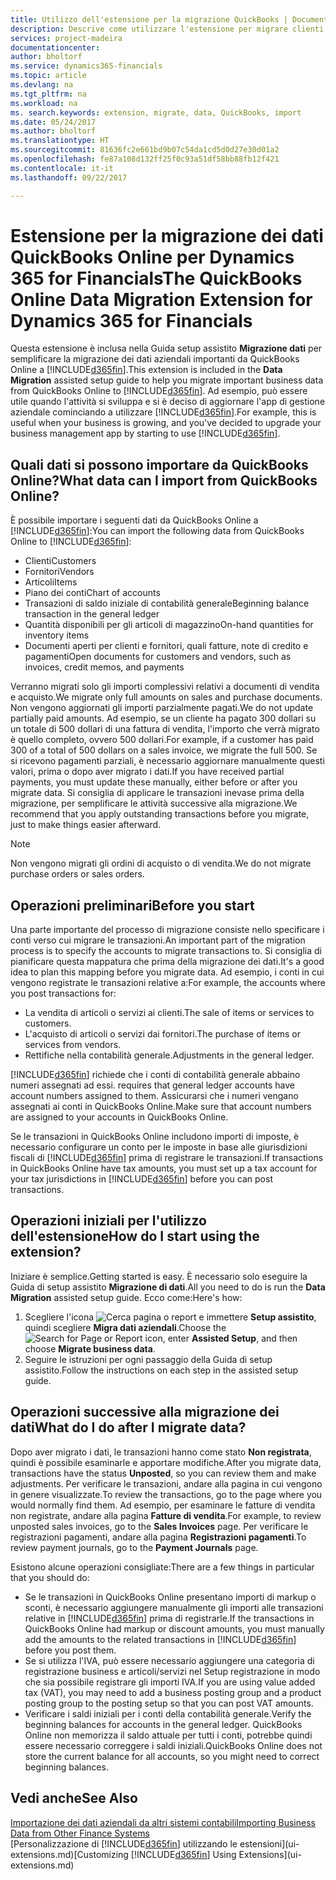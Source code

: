 ```yaml
---
title: Utilizzo dell'estensione per la migrazione QuickBooks | Documenti Microsoft
description: Descrive come utilizzare l'estensione per migrare clienti, fornitori, articoli e conti da QuickBooks Online a Financials.
services: project-madeira
documentationcenter: 
author: bholtorf
ms.service: dynamics365-financials
ms.topic: article
ms.devlang: na
ms.tgt_pltfrm: na
ms.workload: na
ms. search.keywords: extension, migrate, data, QuickBooks, import
ms.date: 05/24/2017
ms.author: bholtorf
ms.translationtype: HT
ms.sourcegitcommit: 81636fc2e661bd9b07c54da1cd5d0d27e30d01a2
ms.openlocfilehash: fe87a108d132ff25f0c93a51df58bb88fb12f421
ms.contentlocale: it-it
ms.lasthandoff: 09/22/2017

---
```


# <a name="the-quickbooks-online-data-migration-extension-for-dynamics-365-for-financials"></a><span data-ttu-id="71982-103">Estensione per la migrazione dei dati QuickBooks Online per Dynamics 365 for Financials</span><span class="sxs-lookup"><span data-stu-id="71982-103">The QuickBooks Online Data Migration Extension for Dynamics 365 for Financials</span></span>
<span data-ttu-id="71982-104">Questa estensione è inclusa nella Guida setup assistito **Migrazione dati** per semplificare la migrazione dei dati aziendali importanti da QuickBooks Online a [!INCLUDE[d365fin](includes/d365fin_md.md)].</span><span class="sxs-lookup"><span data-stu-id="71982-104">This extension is included in the **Data Migration** assisted setup guide to help you migrate important business data from QuickBooks Online to [!INCLUDE[d365fin](includes/d365fin_md.md)].</span></span> <span data-ttu-id="71982-105">Ad esempio, può essere utile quando l'attività si sviluppa e si è deciso di aggiornare l'app di gestione aziendale cominciando a utilizzare [!INCLUDE[d365fin](includes/d365fin_md.md)].</span><span class="sxs-lookup"><span data-stu-id="71982-105">For example, this is useful when your business is growing, and you've decided to upgrade your business management app by starting to use [!INCLUDE[d365fin](includes/d365fin_md.md)].</span></span>

## <a name="what-data-can-i-import-from-quickbooks-online"></a><span data-ttu-id="71982-106">Quali dati si possono importare da QuickBooks Online?</span><span class="sxs-lookup"><span data-stu-id="71982-106">What data can I import from QuickBooks Online?</span></span>
<span data-ttu-id="71982-107">È possibile importare i seguenti dati da QuickBooks Online a [!INCLUDE[d365fin](includes/d365fin_md.md)]:</span><span class="sxs-lookup"><span data-stu-id="71982-107">You can import the following data from QuickBooks Online to [!INCLUDE[d365fin](includes/d365fin_md.md)]:</span></span>  

* <span data-ttu-id="71982-108">Clienti</span><span class="sxs-lookup"><span data-stu-id="71982-108">Customers</span></span>
* <span data-ttu-id="71982-109">Fornitori</span><span class="sxs-lookup"><span data-stu-id="71982-109">Vendors</span></span>
* <span data-ttu-id="71982-110">Articoli</span><span class="sxs-lookup"><span data-stu-id="71982-110">Items</span></span>
* <span data-ttu-id="71982-111">Piano dei conti</span><span class="sxs-lookup"><span data-stu-id="71982-111">Chart of accounts</span></span> 
* <span data-ttu-id="71982-112">Transazioni di saldo iniziale di contabilità generale</span><span class="sxs-lookup"><span data-stu-id="71982-112">Beginning balance transaction in the general ledger</span></span>
* <span data-ttu-id="71982-113">Quantità disponibili per gli articoli di magazzino</span><span class="sxs-lookup"><span data-stu-id="71982-113">On-hand quantities for inventory items</span></span>
* <span data-ttu-id="71982-114">Documenti aperti per clienti e fornitori, quali fatture, note di credito e pagamenti</span><span class="sxs-lookup"><span data-stu-id="71982-114">Open documents for customers and vendors, such as invoices, credit memos, and payments</span></span>

<span data-ttu-id="71982-115">Verranno migrati solo gli importi complessivi relativi a documenti di vendita e acquisto.</span><span class="sxs-lookup"><span data-stu-id="71982-115">We migrate only full amounts on sales and purchase documents.</span></span> <span data-ttu-id="71982-116">Non vengono aggiornati gli importi parzialmente pagati.</span><span class="sxs-lookup"><span data-stu-id="71982-116">We do not update partially paid amounts.</span></span> <span data-ttu-id="71982-117">Ad esempio, se un cliente ha pagato 300 dollari su un totale di 500 dollari di una fattura di vendita, l'importo che verrà migrato è quello completo, ovvero 500 dollari.</span><span class="sxs-lookup"><span data-stu-id="71982-117">For example, if a customer has paid 300 of a total of 500 dollars on a sales invoice, we migrate the full 500.</span></span> <span data-ttu-id="71982-118">Se si ricevono pagamenti parziali, è necessario aggiornare manualmente questi valori, prima o dopo aver migrato i dati.</span><span class="sxs-lookup"><span data-stu-id="71982-118">If you have received partial payments, you must update these manually, either before or after you migrate data.</span></span> <span data-ttu-id="71982-119">Si consiglia di applicare le transazioni inevase prima della migrazione, per semplificare le attività successive alla migrazione.</span><span class="sxs-lookup"><span data-stu-id="71982-119">We recommend that you apply outstanding transactions before you migrate, just to make things easier afterward.</span></span>

> [!NOTE]  
>   <span data-ttu-id="71982-120">Non vengono migrati gli ordini di acquisto o di vendita.</span><span class="sxs-lookup"><span data-stu-id="71982-120">We do not migrate purchase orders or sales orders.</span></span>

## <a name="before-you-start"></a><span data-ttu-id="71982-121">Operazioni preliminari</span><span class="sxs-lookup"><span data-stu-id="71982-121">Before you start</span></span>
<span data-ttu-id="71982-122">Una parte importante del processo di migrazione consiste nello specificare i conti verso cui migrare le transazioni.</span><span class="sxs-lookup"><span data-stu-id="71982-122">An important part of the migration process is to specify the accounts to migrate transactions to.</span></span> <span data-ttu-id="71982-123">Si consiglia di pianificare questa mappatura che prima della migrazione dei dati.</span><span class="sxs-lookup"><span data-stu-id="71982-123">It's a good idea to plan this mapping before you migrate data.</span></span> <span data-ttu-id="71982-124">Ad esempio, i conti in cui vengono registrate le transazioni relative a:</span><span class="sxs-lookup"><span data-stu-id="71982-124">For example, the accounts where you post transactions for:</span></span>  
  
* <span data-ttu-id="71982-125">La vendita di articoli o servizi ai clienti.</span><span class="sxs-lookup"><span data-stu-id="71982-125">The sale of items or services to customers.</span></span>
* <span data-ttu-id="71982-126">L'acquisto di articoli o servizi dai fornitori.</span><span class="sxs-lookup"><span data-stu-id="71982-126">The purchase of items or services from vendors.</span></span>  
* <span data-ttu-id="71982-127">Rettifiche nella contabilità generale.</span><span class="sxs-lookup"><span data-stu-id="71982-127">Adjustments in the general ledger.</span></span>  

[!INCLUDE[d365fin](includes/d365fin_md.md)]<span data-ttu-id="71982-128"> richiede che i conti di contabilità generale abbaino numeri assegnati ad essi.</span><span class="sxs-lookup"><span data-stu-id="71982-128"> requires that general ledger accounts have account numbers assigned to them.</span></span> <span data-ttu-id="71982-129">Assicurarsi che i numeri vengano assegnati ai conti in QuickBooks Online.</span><span class="sxs-lookup"><span data-stu-id="71982-129">Make sure that account numbers are assigned to your accounts in QuickBooks Online.</span></span>

<span data-ttu-id="71982-130">Se le transazioni in QuickBooks Online includono importi di imposte, è necessario configurare un conto per le imposte in base alle giurisdizioni fiscali di [!INCLUDE[d365fin](includes/d365fin_md.md)] prima di registrare le transazioni.</span><span class="sxs-lookup"><span data-stu-id="71982-130">If transactions in QuickBooks Online have tax amounts, you must set up a tax account for your tax jurisdictions in [!INCLUDE[d365fin](includes/d365fin_md.md)] before you can post transactions.</span></span>

## <a name="how-do-i-start-using-the-extension"></a><span data-ttu-id="71982-131">Operazioni iniziali per l'utilizzo dell'estensione</span><span class="sxs-lookup"><span data-stu-id="71982-131">How do I start using the extension?</span></span>
<span data-ttu-id="71982-132">Iniziare è semplice.</span><span class="sxs-lookup"><span data-stu-id="71982-132">Getting started is easy.</span></span> <span data-ttu-id="71982-133">È necessario solo eseguire la Guida di setup assistito **Migrazione di dati**.</span><span class="sxs-lookup"><span data-stu-id="71982-133">All you need to do is run the **Data Migration** assisted setup guide.</span></span> <span data-ttu-id="71982-134">Ecco come:</span><span class="sxs-lookup"><span data-stu-id="71982-134">Here's how:</span></span>

1. <span data-ttu-id="71982-135">Scegliere l'icona ![Cerca pagina o report](media/ui-search/search_small.png "icona Cerca pagina o report") e immettere **Setup assistito**, quindi scegliere **Migra dati aziendali**.</span><span class="sxs-lookup"><span data-stu-id="71982-135">Choose the ![Search for Page or Report](media/ui-search/search_small.png "Search for Page or Report icon") icon, enter **Assisted Setup**, and then choose **Migrate business data**.</span></span>
2. <span data-ttu-id="71982-136">Seguire le istruzioni per ogni passaggio della Guida di setup assistito.</span><span class="sxs-lookup"><span data-stu-id="71982-136">Follow the instructions on each step in the assisted setup guide.</span></span>

## <a name="what-do-i-do-after-i-migrate-data"></a><span data-ttu-id="71982-137">Operazioni successive alla migrazione dei dati</span><span class="sxs-lookup"><span data-stu-id="71982-137">What do I do after I migrate data?</span></span>
<span data-ttu-id="71982-138">Dopo aver migrato i dati, le transazioni hanno come stato **Non registrata**, quindi è possibile esaminarle e apportare modifiche.</span><span class="sxs-lookup"><span data-stu-id="71982-138">After you migrate data, transactions have the status **Unposted**, so you can review them and make adjustments.</span></span> <span data-ttu-id="71982-139">Per verificare le transazioni, andare alla pagina in cui vengono in genere visualizzate.</span><span class="sxs-lookup"><span data-stu-id="71982-139">To review the transactions, go to the page where you would normally find them.</span></span> <span data-ttu-id="71982-140">Ad esempio, per esaminare le fatture di vendita non registrate, andare alla pagina **Fatture di vendita**.</span><span class="sxs-lookup"><span data-stu-id="71982-140">For example, to review unposted sales invoices, go to the **Sales Invoices** page.</span></span> <span data-ttu-id="71982-141">Per verificare le registrazioni pagamenti, andare alla pagina **Registrazioni pagamenti**.</span><span class="sxs-lookup"><span data-stu-id="71982-141">To review payment journals, go to the **Payment Journals** page.</span></span>   

<span data-ttu-id="71982-142">Esistono alcune operazioni consigliate:</span><span class="sxs-lookup"><span data-stu-id="71982-142">There are a few things in particular that you should do:</span></span>

* <span data-ttu-id="71982-143">Se le transazioni in QuickBooks Online presentano importi di markup o sconti, è necessario aggiungere manualmente gli importi alle transazioni relative in [!INCLUDE[d365fin](includes/d365fin_md.md)] prima di registrarle.</span><span class="sxs-lookup"><span data-stu-id="71982-143">If the transactions in QuickBooks Online had markup or discount amounts, you must manually add the amounts to the related transactions in [!INCLUDE[d365fin](includes/d365fin_md.md)] before you post them.</span></span>
* <span data-ttu-id="71982-144">Se si utilizza l'IVA, può essere necessario aggiungere una categoria di registrazione business e articoli/servizi nel Setup registrazione in modo che sia possibile registrare gli importi IVA.</span><span class="sxs-lookup"><span data-stu-id="71982-144">If you are using value added tax (VAT), you may need to add a business posting group and a product posting group to the posting setup so that you can post VAT amounts.</span></span>
* <span data-ttu-id="71982-145">Verificare i saldi iniziali per i conti della contabilità generale.</span><span class="sxs-lookup"><span data-stu-id="71982-145">Verify the beginning balances for accounts in the general ledger.</span></span> <span data-ttu-id="71982-146">QuickBooks Online non memorizza il saldo attuale per tutti i conti, potrebbe quindi essere necessario correggere i saldi iniziali.</span><span class="sxs-lookup"><span data-stu-id="71982-146">QuickBooks Online does not store the current balance for all accounts, so you might need to correct beginning balances.</span></span>

## <a name="see-also"></a><span data-ttu-id="71982-147">Vedi anche</span><span class="sxs-lookup"><span data-stu-id="71982-147">See Also</span></span>
[<span data-ttu-id="71982-148">Importazione dei dati aziendali da altri sistemi contabili</span><span class="sxs-lookup"><span data-stu-id="71982-148">Importing Business Data from Other Finance Systems</span></span>](upload-data.md)  
<span data-ttu-id="71982-149">[Personalizzazione di [!INCLUDE[d365fin](includes/d365fin_md.md)] utilizzando le estensioni](ui-extensions.md)</span><span class="sxs-lookup"><span data-stu-id="71982-149">[Customizing [!INCLUDE[d365fin](includes/d365fin_md.md)] Using Extensions](ui-extensions.md)</span></span>  

